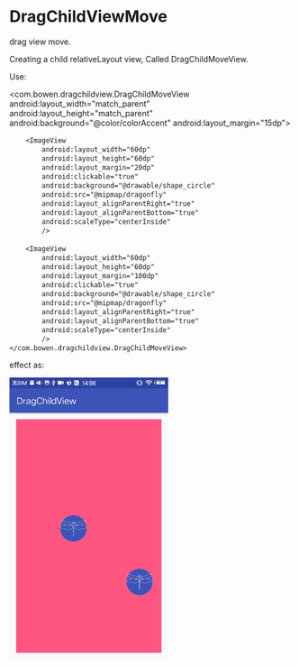 # DragChildViewMove
drag view move.

Creating a child relativeLayout view, Called DragChildMoveView.

Use:

<com.bowen.dragchildview.DragChildMoveView
        android:layout_width="match_parent"
        android:layout_height="match_parent"
        android:background="@color/colorAccent"
        android:layout_margin="15dp">
        
        <ImageView
            android:layout_width="60dp"
            android:layout_height="60dp"
            android:layout_margin="20dp"
            android:clickable="true"
            android:background="@drawable/shape_circle"
            android:src="@mipmap/dragonfly"
            android:layout_alignParentRight="true"
            android:layout_alignParentBottom="true"
            android:scaleType="centerInside"
            />

        <ImageView
            android:layout_width="60dp"
            android:layout_height="60dp"
            android:layout_margin="100dp"
            android:clickable="true"
            android:background="@drawable/shape_circle"
            android:src="@mipmap/dragonfly"
            android:layout_alignParentRight="true"
            android:layout_alignParentBottom="true"
            android:scaleType="centerInside"
            />
    </com.bowen.dragchildview.DragChildMoveView>

effect as:

![image](https://github.com/bowen919446264/DragChildViewMove/blob/master/drag_move_view.gif)
